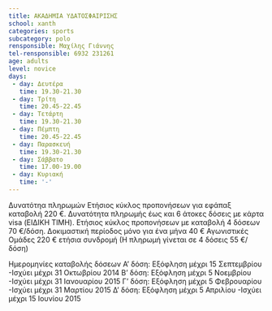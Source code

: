 ```yaml
---
title: ΑΚΑΔΗΜΙΑ ΥΔΑΤΟΣΦΑΙΡΙΣΗΣ
school: xanth
categories: sports
subcategory: polo
rensponsible: Μαχίλης Γιάννης 
tel-rensponsible: 6932 231261
age: adults
level: novice
days:
 - day: Δευτέρα
   time: 19.30-21.30 
 - day: Τρίτη
   time: 20.45-22.45  
 - day: Τετάρτη
   time: 19.30-21.30
 - day: Πέμπτη
   time: 20.45-22.45  
 - day: Παρασκευή
   time: 19.30-21.30
 - day: Σάββατο
   time: 17.00-19.00
 - day: Κυριακή
   time: '-'
---
```


Δυνατότηα πληρωμών
Ετήσιος κύκλος προπονήσεων για εφάπαξ καταβολή 220 €. 
Δυνατότητα πληρωμής έως και 6 άτοκες δόσεις με κάρτα visa (ΕΙΔΙΚΗ ΤΙΜΗ). 
Ετήσιος κύκλος προπονήσεων με καταβολή 4 δόσεων 70 €/δόση. 
Δοκιμαστική περίοδος μόνο για ένα μήνα 40 €
Αγωνιστικές Ομάδες  220 € ετήσια συνδρομή (Η πληρωμή γίνεται σε 4 δόσεις 55 €/δόση)

Ημερομηνίες καταβολής δόσεων
A’ δόση: Εξόφληση μέχρι 15 Σεπτεμβρίου -Ισχύει μέχρι 31 Οκτωβρίου 2014
Β’ δόση: Εξόφληση μέχρι 5 Νοεμβρίου -Ισχύει μέχρι 31 Ιανουαρίου 2015
Γ’ δόση: Εξόφληση μέχρι 5 Φεβρουαρίου -Ισχύει μέχρι 31 Μαρτίου 2015
Δ’ δόση: Εξόφληση μέχρι 5 Απριλίου -Ισχύει μέχρι 15 Ιουνίου 2015